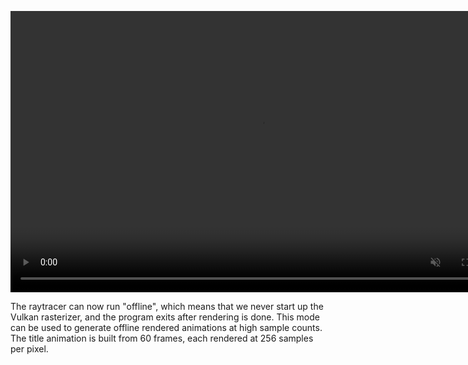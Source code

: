 <info
    title="Offline rendering mode"
    link="offline-rendering-mode"
    date="2023-02-02"
    commit="17e72dada89f79bdc220726be7089aedc419dc3f"
/>

<video width="800" height="450" autoplay loop muted playsinline>
    <source src="images/20230202-235500-h265.mp4" type="video/mp4" />
    <source src="images/20230202-235500-vp9.webm" type="video/webm" />
</video>

The raytracer can now run "offline", which means that we never start up the
Vulkan rasterizer, and the program exits after rendering is done. This mode can
be used to generate offline rendered animations at high sample counts. The title
animation is built from 60 frames, each rendered at 256 samples per pixel.
